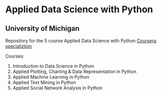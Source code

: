 # Applied Data Science with Python 
## University of Michigan

Repository for the 5 course Applied Data Science with Python [Coursera specializtion](https://www.coursera.org/specializations/data-science-python) 

Courses:
1. Introduction to Data Science in Python
2. Applied Plotting, Charting & Data Representation in Python
3. Applied Machine Learning in Python
4. Applied Text Mining in Python
5. Applied Social Network Analysis in Python